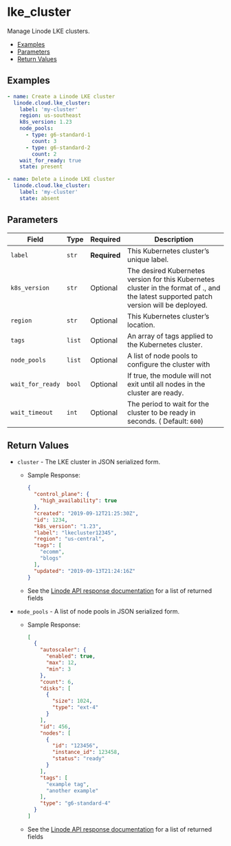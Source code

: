 # lke_cluster

Manage Linode LKE clusters.


- [Examples](#examples)
- [Parameters](#parameters)
- [Return Values](#return-values)

## Examples

```yaml
- name: Create a Linode LKE cluster
  linode.cloud.lke_cluster:
    label: 'my-cluster'
    region: us-southeast
    k8s_version: 1.23
    node_pools:
      - type: g6-standard-1
        count: 3
      - type: g6-standard-2
        count: 2
    wait_for_ready: true
    state: present
```

```yaml
- name: Delete a Linode LKE cluster
  linode.cloud.lke_cluster:
    label: 'my-cluster'
    state: absent
```









## Parameters

| Field     | Type | Required | Description                                                                  |
|-----------|------|----------|------------------------------------------------------------------------------|
| `label` | `str` | **Required** | This Kubernetes cluster’s unique label.   |
| `k8s_version` | `str` | Optional | The desired Kubernetes version for this Kubernetes cluster in the format of <major>.<minor>, and the latest supported patch version will be deployed.   |
| `region` | `str` | Optional | This Kubernetes cluster’s location.   |
| `tags` | `list` | Optional | An array of tags applied to the Kubernetes cluster.   |
| `node_pools` | `list` | Optional | A list of node pools to configure the cluster with   |
| `wait_for_ready` | `bool` | Optional | If true, the module will not exit until all nodes in the cluster are ready.   |
| `wait_timeout` | `int` | Optional | The period to wait for the cluster to be ready in seconds.  ( Default: `600`) |





## Return Values

- `cluster` - The LKE cluster in JSON serialized form.

    - Sample Response:
        ```json
        {
          "control_plane": {
            "high_availability": true
          },
          "created": "2019-09-12T21:25:30Z",
          "id": 1234,
          "k8s_version": "1.23",
          "label": "lkecluster12345",
          "region": "us-central",
          "tags": [
            "ecomm",
            "blogs"
          ],
          "updated": "2019-09-13T21:24:16Z"
        }
        ```
    - See the [Linode API response documentation](https://www.linode.com/docs/api/linode-kubernetes-engine-lke/#kubernetes-cluster-view__response-samples) for a list of returned fields


- `node_pools` - A list of node pools in JSON serialized form.

    - Sample Response:
        ```json
        [
          {
            "autoscaler": {
              "enabled": true,
              "max": 12,
              "min": 3
            },
            "count": 6,
            "disks": [
              {
                "size": 1024,
                "type": "ext-4"
              }
            ],
            "id": 456,
            "nodes": [
              {
                "id": "123456",
                "instance_id": 123458,
                "status": "ready"
              }
            ],
            "tags": [
              "example tag",
              "another example"
            ],
            "type": "g6-standard-4"
          }
        ]
        ```
    - See the [Linode API response documentation](https://www.linode.com/docs/api/linode-kubernetes-engine-lke/#node-pools-list__response-samples) for a list of returned fields


